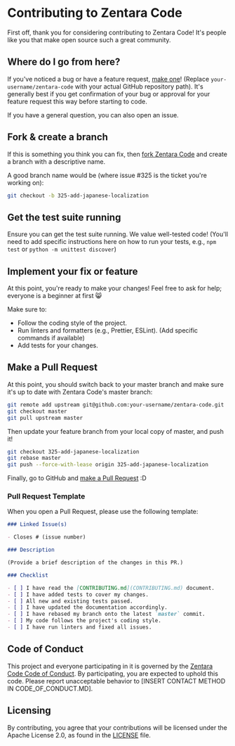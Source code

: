 # Contributing to Zentara Code

First off, thank you for considering contributing to Zentara Code! It's people like you that make open source such a great community.

## Where do I go from here?

If you've noticed a bug or have a feature request, [make one](https://github.com/your-username/zentara-code/issues/new/choose)! (Replace `your-username/zentara-code` with your actual GitHub repository path). It's generally best if you get confirmation of your bug or approval for your feature request this way before starting to code.

If you have a general question, you can also open an issue.

## Fork & create a branch

If this is something you think you can fix, then [fork Zentara Code](https://github.com/your-username/zentara-code/fork) and create a branch with a descriptive name.

A good branch name would be (where issue #325 is the ticket you're working on):

```sh
git checkout -b 325-add-japanese-localization
```

## Get the test suite running

Ensure you can get the test suite running. We value well-tested code!
(You'll need to add specific instructions here on how to run your tests, e.g., `npm test` or `python -m unittest discover`)

## Implement your fix or feature

At this point, you're ready to make your changes! Feel free to ask for help; everyone is a beginner at first :smile_cat:

Make sure to:

- Follow the coding style of the project.
- Run linters and formatters (e.g., Prettier, ESLint). (Add specific commands if available)
- Add tests for your changes.

## Make a Pull Request

At this point, you should switch back to your master branch and make sure it's up to date with Zentara Code's master branch:

```sh
git remote add upstream git@github.com:your-username/zentara-code.git
git checkout master
git pull upstream master
```

Then update your feature branch from your local copy of master, and push it!

```sh
git checkout 325-add-japanese-localization
git rebase master
git push --force-with-lease origin 325-add-japanese-localization
```

Finally, go to GitHub and [make a Pull Request](https://github.com/your-username/zentara-code/compare) :D

### Pull Request Template

When you open a Pull Request, please use the following template:

```markdown
### Linked Issue(s)

- Closes # (issue number)

### Description

(Provide a brief description of the changes in this PR.)

### Checklist

- [ ] I have read the [CONTRIBUTING.md](CONTRIBUTING.md) document.
- [ ] I have added tests to cover my changes.
- [ ] All new and existing tests passed.
- [ ] I have updated the documentation accordingly.
- [ ] I have rebased my branch onto the latest `master` commit.
- [ ] My code follows the project's coding style.
- [ ] I have run linters and fixed all issues.
```

## Code of Conduct

This project and everyone participating in it is governed by the [Zentara Code Code of Conduct](CODE_OF_CONDUCT.md). By participating, you are expected to uphold this code. Please report unacceptable behavior to [INSERT CONTACT METHOD IN CODE_OF_CONDUCT.MD].

## Licensing

By contributing, you agree that your contributions will be licensed under the Apache License 2.0, as found in the [LICENSE](LICENSE) file.
